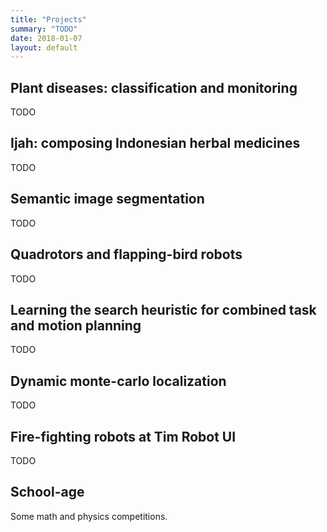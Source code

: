 ```yaml
---
title: "Projects"
summary: "TODO"
date: 2018-01-07
layout: default
---
```


## Plant diseases: classification and monitoring
TODO

## Ijah: composing Indonesian herbal medicines
TODO

## Semantic image segmentation 
TODO

## Quadrotors and flapping-bird robots
TODO

## Learning the search heuristic for combined task and motion planning
TODO

## Dynamic monte-carlo localization
TODO

## Fire-fighting robots at Tim Robot UI
TODO

## School-age
Some math and physics competitions.
